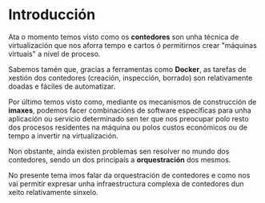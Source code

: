 # Introducción

Ata o momento temos visto como os **contedores** son unha técnica de virtualización que nos aforra tempo e cartos ó permitirnos crear "máquinas virtuais" a nivel de proceso.

Sabemos tamén que, gracias a ferramentas como **Docker**, as tarefas de xestión dos contedores (creación, inspección, borrado) son relativamente doadas e fáciles de automatizar. 

Por último temos visto como, mediante os mecanismos de construcción de **imaxes**, podemos facer combinacións de software específicas para unha aplicación ou servicio determinado sen ter que nos preocupar polo resto dos procesos residentes na máquina ou polos custos económicos ou de tempo a invertir na virtualización. 

Non obstante, aínda existen problemas sen resolver no mundo dos contedores, sendo un dos principaís a **orquestración** dos mesmos. 

No presente tema imos falar da orquestración de contedores e como nos vai permitir expresar unha infraestructura complexa de contedores dun xeito relativamente sinxelo.
